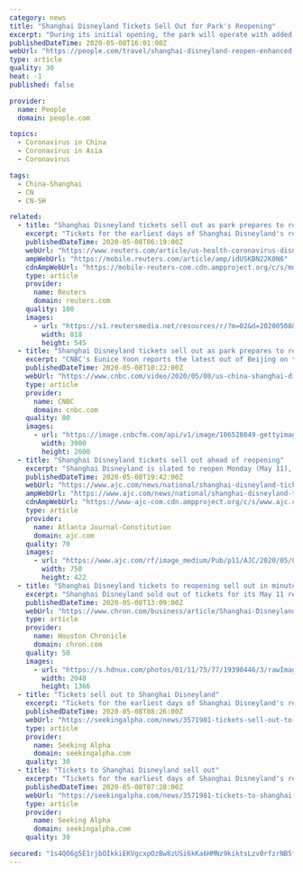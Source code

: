 ```yaml
---
category: news
title: "Shanghai Disneyland Tickets Sell Out for Park's Reopening"
excerpt: "During its initial opening, the park will operate with added social distancing and other safety precautions Tickets for Shanghai Disneyland's reopening sold out quickly on Friday morning after becoming available to the public at 8am on the park's website."
publishedDateTime: 2020-05-08T16:01:00Z
webUrl: "https://people.com/travel/shanghai-disneyland-reopen-enhanced-safety-next-week/"
type: article
quality: 30
heat: -1
published: false

provider:
  name: People
  domain: people.com

topics:
  - Coronavirus in China
  - Coronavirus in Asia
  - Coronavirus

tags:
  - China-Shanghai
  - CN
  - CN-SH

related:
  - title: "Shanghai Disneyland tickets sell out as park prepares to re-open"
    excerpt: "Tickets for the earliest days of Shanghai Disneyland's re-opening in China sold out rapidly on Friday, according to the park's website, as it prepares to next week end a three-month shutdown because of the coronavirus outbreak."
    publishedDateTime: 2020-05-08T06:19:00Z
    webUrl: "https://www.reuters.com/article/us-health-coronavirus-disney-shanghai-idUSKBN22K0N6"
    ampWebUrl: "https://mobile.reuters.com/article/amp/idUSKBN22K0N6"
    cdnAmpWebUrl: "https://mobile-reuters-com.cdn.ampproject.org/c/s/mobile.reuters.com/article/amp/idUSKBN22K0N6"
    type: article
    provider:
      name: Reuters
      domain: reuters.com
    quality: 100
    images:
      - url: "https://s1.reutersmedia.net/resources/r/?m=02&d=20200508&t=2&i=1517907501&w=&fh=545px&fw=&ll=&pl=&sq=&r=LYNXMPEG470D2"
        width: 818
        height: 545
  - title: "Shanghai Disneyland tickets sell out as park prepares to reopen"
    excerpt: "CNBC's Eunice Yoon reports the latest out of Beijing on the rising tensions between the U.S. and China over the handling of coronavirus."
    publishedDateTime: 2020-05-08T10:22:00Z
    webUrl: "https://www.cnbc.com/video/2020/05/08/us-china-shanghai-disneyland-tickets-sell-out-coronavirus.html"
    type: article
    provider:
      name: CNBC
      domain: cnbc.com
    quality: 80
    images:
      - url: "https://image.cnbcfm.com/api/v1/image/106528049-gettyimages-1202780384.jpg?v=1588933198"
        width: 3900
        height: 2600
  - title: "Shanghai Disneyland tickets sell out ahead of reopening"
    excerpt: "Shanghai Disneyland is slated to reopen Monday (May 11), and tickets are already sold out. In January, it was announced the park would be closed indefinitely as the coronavirus pandemic impacted entertainment and recreation around the world."
    publishedDateTime: 2020-05-08T19:42:00Z
    webUrl: "https://www.ajc.com/news/national/shanghai-disneyland-tickets-sell-out-ahead-reopening/5QXTGv53WXS5MeaMuW2V7K/"
    ampWebUrl: "https://www.ajc.com/news/national/shanghai-disneyland-tickets-sell-out-ahead-reopening/5QXTGv53WXS5MeaMuW2V7K/amp.html"
    cdnAmpWebUrl: "https://www-ajc-com.cdn.ampproject.org/c/s/www.ajc.com/news/national/shanghai-disneyland-tickets-sell-out-ahead-reopening/5QXTGv53WXS5MeaMuW2V7K/amp.html"
    type: article
    provider:
      name: Atlanta Journal-Constitution
      domain: ajc.com
    quality: 70
    images:
      - url: "https://www.ajc.com/rf/image_medium/Pub/p11/AJC/2020/05/08/Images/AP20025276002709.jpg"
        width: 750
        height: 422
  - title: "Shanghai Disneyland tickets to reopening sell out in minutes"
    excerpt: "Shanghai Disneyland sold out of tickets for its May 11 reopening after a four-month shutdown, a sign that consumers in China are prepared to spend as the nation recovers from the coronavirus pandemic."
    publishedDateTime: 2020-05-08T13:09:00Z
    webUrl: "https://www.chron.com/business/article/Shanghai-Disneyland-tickets-to-reopening-sell-out-15256374.php"
    type: article
    provider:
      name: Houston Chronicle
      domain: chron.com
    quality: 50
    images:
      - url: "https://s.hdnux.com/photos/01/11/75/77/19390446/3/rawImage.jpg"
        width: 2048
        height: 1366
  - title: "Tickets sell out to Shanghai Disneyland"
    excerpt: "Tickets for the earliest days of Shanghai Disneyland's reopening have sold out following a three-month shutdown due to the coronavirus outbreak.The Chinese government has asked Disney (NYSE:DIS) to ca"
    publishedDateTime: 2020-05-08T08:26:00Z
    webUrl: "https://seekingalpha.com/news/3571981-tickets-sell-out-to-shanghai-disneyland"
    type: article
    provider:
      name: Seeking Alpha
      domain: seekingalpha.com
    quality: 30
  - title: "Tickets to Shanghai Disneyland sell out"
    excerpt: "Tickets for the earliest days of Shanghai Disneyland's reopening have sold out following a three-month shutdown due to the coronavirus outbreak.The Chinese government has asked Disney (NYSE:DIS) to ca"
    publishedDateTime: 2020-05-08T07:28:00Z
    webUrl: "https://seekingalpha.com/news/3571981-tickets-to-shanghai-disneyland-sell-out"
    type: article
    provider:
      name: Seeking Alpha
      domain: seekingalpha.com
    quality: 30

secured: "1s4QO6g5E1rjbOIkkiEKVgcxpOzBw8zUSi6kKa6HMNz9kiktsLzv0rfzrNB5f/4u/UFW/p2Bu/HRRiisq7Q6QpGH7eZAawIZmnHFQgwY8jgAk7auSsOo/W5BIz6Uc0P2Zp365MlJ8WNfi47Jkw7jA9bmn3Zp9ENfneeyktCk6f6wwHg7+6UY+TwZEPIni7P9hTnT/TrQxmClP7KYII5v14vGYvtR7yH0RpI1+Xm6bdLuuzTZ1eavXr+WuzLD1dhHucpuq5X7EJALHljSeR9YU6qq+rU92tXEOKjoc7XY8wod7ByXi6Rb4ycup5ibHu9r8CpVYYEzYx2PElfmDabNuCfmjiso3s/5BH/Eo6ynAclH4+jsjSxJPpkouHjItAh851m+wy/0FlCn7KFl7ISQeGLEtPtrkGwjU65JWRUFY7ZuKoxVnhXOxKcsMgythwT/+QTGcB+7UegYsRbwtQ52YowPytFSdtLWf0dIEHf729M=;b33NQaEOPU/fVouzvlZi4A=="
---
```


